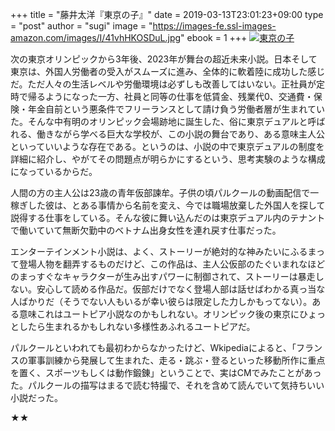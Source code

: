 +++
title = "藤井太洋『東京の子』"
date = 2019-03-13T23:01:23+09:00
type = "post"
author = "sugi"
image = "https://images-fe.ssl-images-amazon.com/images/I/41vhHKOSDuL.jpg"
ebook = 1
+++
<a href="http://www.amazon.co.jp/exec/obidos/ASIN/404105267X/chezsugi-22/ref=nosim/" name="amazletlink" target="_blank"><img src="https://images-fe.ssl-images-amazon.com/images/I/41vhHKOSDuL.jpg" alt="東京の子" class="alignleft" /></a>

次の東京オリンピックから3年後、2023年が舞台の超近未来小説。日本そして東京は、外国人労働者の受入がスムーズに進み、全体的に軟着陸に成功した感じだ。ただ人々の生活レベルや労働環境は必ずしも改善してはいない。正社員が定時で帰るようになった一方、社員と同等の仕事を低賃金、残業代0、交通費・保険・年金自前という悪条件でフリーランスとして請け負う労働者層が生まれていた。そんな中有明のオリンピック会場跡地に誕生した、俗に東京デュアルと呼ばれる、働きながら学べる巨大な学校が、この小説の舞台であり、ある意味主人公といっていいような存在である。というのは、小説の中で東京デュアルの制度を詳細に紹介し、やがてその問題点が明らかにするという、思考実験のような構成になっているからだ。

人間の方の主人公は23歳の青年仮部諫牟。子供の頃パルクールの動画配信で一稼ぎした彼は、とある事情から名前を変え、今では職場放棄した外国人を探して説得する仕事をしている。そんな彼に舞い込んだのは東京デュアル内のテナントで働いていて無断欠勤中のベトナム出身女性を連れ戻す仕事だった。

エンターテインメント小説は、よく、ストーリーが絶対的な神みたいにふるまって登場人物を翻弄するものだけど、この作品は、主人公仮部のたぐいまれなほどのまっすぐなキャラクターが生み出すパワーに制御されて、ストーリーは暴走しない。安心して読める作品だ。仮部だけでなく登場人部は話せばわかる真っ当な人ばかりだ（そうでない人もいるが幸い彼らは限定した力しかもってない）。ある意味これはユートピア小説なのかもしれない。オリンピック後の東京にひょっとしたら生まれるかもしれない多様性あふれるユートピアだ。

パルクールといわれても最初わからなかったけど、Wkipediaによると、「フランスの軍事訓練から発展して生まれた、走る・跳ぶ・登るといった移動所作に重点を置く、スポーツもしくは動作鍛錬」ということで、実はCMでみたことがあった。パルクールの描写はまるで読む特撮で、それを含めて読んでいて気持ちいい小説だった。

★★